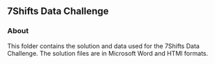 ## 7Shifts Data Challenge

### About
This folder contains the solution and data used for the 7Shifts Data Challenge. 
The solution files are in Microsoft Word and HTMl formats.
